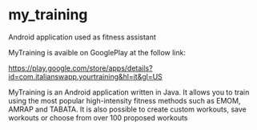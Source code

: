 # my_training

Android application used as fitness assistant

MyTraining is avaible on GooglePlay at the follow link:

https://play.google.com/store/apps/details?id=com.italianswapp.yourtraining&hl=it&gl=US

MyTraining is an Android application written in Java. It allows you to train using the most popular 
high-intensity fitness methods such as EMOM, AMRAP and TABATA. It is also possible to create custom workouts,
save workouts or choose from over 100 proposed workouts
